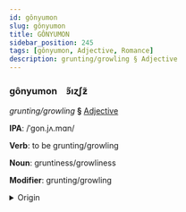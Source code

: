 ```yaml
---
id: gônyumon
slug: gônyumon
title: GÔNYUMON
sidebar_position: 245
tags: [gônyumon, Adjective, Romance]
description: grunting/growling § Adjective
---
```


### gônyumon&emsp;<span kind="abugida">ꜿ̃ıɀʃƶ̃</span>

*grunting/growling* **§** [Adjective](../../tags/Adjective)

**IPA**: /ˈgon.jʌ.mɑn/

**Verb**: to be grunting/growling

**Noun**: gruntiness/growliness

**Modifier**: grunting/growling

<details>
    <summary>Origin</summary>
    French grognement /ɡʁɔ.ɲ(ə).mɑ̃/<br/>
    <em>Romance Language Family</em>
</details>